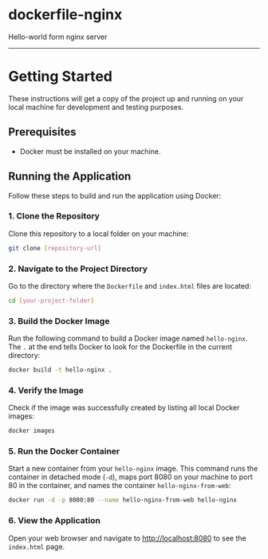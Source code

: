 # dockerfile-nginx
Hello-world form nginx server


---
# Getting Started

These instructions will get a copy of the project up and running on your local machine for development and testing purposes.

## Prerequisites
- Docker must be installed on your machine.

## Running the Application
Follow these steps to build and run the application using Docker:

### 1. Clone the Repository
Clone this repository to a local folder on your machine:

```bash
git clone [repository-url]
```

### 2. Navigate to the Project Directory
Go to the directory where the `Dockerfile` and `index.html` files are located:

```bash
cd [your-project-folder]
```

### 3. Build the Docker Image
Run the following command to build a Docker image named `hello-nginx`. The `.` at the end tells Docker to look for the Dockerfile in the current directory:

```bash
docker build -t hello-nginx .
```

### 4. Verify the Image
Check if the image was successfully created by listing all local Docker images:

```bash
docker images
```

### 5. Run the Docker Container
Start a new container from your `hello-nginx` image. This command runs the container in detached mode (`-d`), maps port 8080 on your machine to port 80 in the container, and names the container `hello-nginx-from-web`:

```bash
docker run -d -p 8080:80 --name hello-nginx-from-web hello-nginx
```

### 6. View the Application
Open your web browser and navigate to [http://localhost:8080](http://localhost:8080) to see the `index.html` page.

